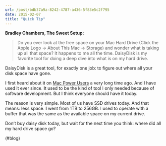 ```yaml
---
url: /post/bdb37a9a-8242-4787-a436-5f83e5c2f795
date: 2015-02-07
title: "Quick Tip"
---
```


**Bradley Chambers, The Sweet Setup:**



> Do you ever look at the free space on your Mac Hard Drive (Click the Apple Logo → About This Mac → Storage) and wonder what is taking up all that space? It happens to me all the time. DaisyDisk is my favorite tool for doing a deep dive into what is on my hard drive. 



DaisyDisk is a great tool, for exactly one job: to figure out where all your disk space have gone.



I first heard about it on [Mac Power Users][1] a very long time ago. And I have used it ever since. It used to be the kind of tool I only needed because of software development. But I think everyone should have it today.



The reason is very simple. Most of us have SSD drives today. And that means: less space. I went from 1TB to 256GB. I used to operate with a buffer that was the same as the available space on my current drive.



Don&#8217;t buy daisy disk today, but wait for the next time you think: where did all my hard drive space go?



(#blog)



 [1]: http://5by5.tv/mpu